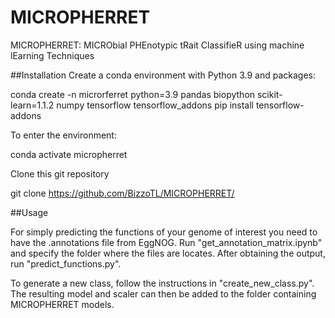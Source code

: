 # MICROPHERRET
MICROPHERRET: MICRObial PHEnotypic tRait ClassifieR using machine lEarning Techniques

##Installation
Create a conda environment with Python 3.9 and packages:

conda create -n microrferret python=3.9 pandas biopython scikit-learn=1.1.2 numpy tensorflow tensorflow_addons pip install tensorflow-addons

To enter the environment:

conda activate micropherret

Clone this git repository

git clone https://github.com/BizzoTL/MICROPHERRET/

##Usage

For simply predicting the functions of your genome of interest you need to have the .annotations file from EggNOG. Run "get_annotation_matrix.ipynb" and specify the folder where the files are locates. After obtaining the output, run "predict_functions.py".

To generate a new class, follow the instructions in "create_new_class.py". The resulting model and scaler can then be added to the folder containing MICROPHERRET models.
